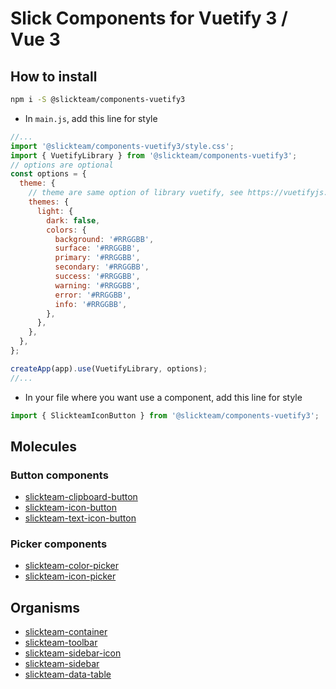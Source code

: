# Slick Components for Vuetify 3 / Vue 3

## How to install

```bash
npm i -S @slickteam/components-vuetify3
```

- In `main.js`, add this line for style

```js
//...
import '@slickteam/components-vuetify3/style.css';
import { VuetifyLibrary } from '@slickteam/components-vuetify3';
// options are optional
const options = {
  theme: {
    // theme are same option of library vuetify, see https://vuetifyjs.com/en/features/theme/#javascript for more informations
    themes: {
      light: {
        dark: false,
        colors: {
          background: '#RRGGBB',
          surface: '#RRGGBB',
          primary: '#RRGGBB',
          secondary: '#RRGGBB',
          success: '#RRGGBB',
          warning: '#RRGGBB',
          error: '#RRGGBB',
          info: '#RRGGBB',
        },
      },
    },
  },
};

createApp(app).use(VuetifyLibrary, options);
//...
```

- In your file where you want use a component, add this line for style

```js
import { SlickteamIconButton } from '@slickteam/components-vuetify3';
```

## Molecules

### Button components

- [slickteam-clipboard-button](./docs/components/molecules/button/SlickteamClipboardButton.md)
- [slickteam-icon-button](./docs/components/molecules/button/SlickteamIconButton.md)
- [slickteam-text-icon-button](./docs/components/molecules/button/SlickteamTextIconButton.md)

### Picker components

- [slickteam-color-picker](./docs/components/molecules/picker/SlickteamColorPicker.md)
- [slickteam-icon-picker](./docs/components/molecules/picker/SlickteamIconPicker.md)

## Organisms

- [slickteam-container](./docs/components/organisms/SlickteamContainer.md)
- [slickteam-toolbar](./docs/components/organisms/SlickteamToolbar.md)
- [slickteam-sidebar-icon](./docs/components/organisms/SlickteamSidebarIcon.md)
- [slickteam-sidebar](./docs/components/organisms/SlickteamSidebar.md)
- [slickteam-data-table](./docs/components/organisms/SlickteamDataTable.md)
